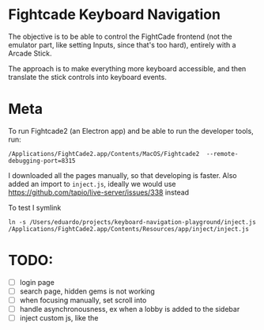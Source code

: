 # Fightcade Keyboard Navigation

The objective is to be able to control the FightCade frontend (not the emulator part,
like setting Inputs, since that's too hard),
entirely with a Arcade Stick.

The approach is to make everything more keyboard accessible, and then translate the stick
controls into keyboard events.

# Meta
To run Fightcade2 (an Electron app) and be able to run the developer tools, run:
```
/Applications/FightCade2.app/Contents/MacOS/Fightcade2  --remote-debugging-port=8315
```

I downloaded all the pages manually, so that developing is faster.
Also added an import to `inject.js`, ideally we would use https://github.com/tapio/live-server/issues/338 instead

To test I symlink
```
ln -s /Users/eduardo/projects/keyboard-navigation-playground/inject.js /Applications/FightCade2.app/Contents/Resources/app/inject/inject.js
```


# TODO:
- [ ] login page
- [ ] search page, hidden gems is not working
- [ ] when focusing manually, set scroll into
- [ ] handle asynchronousness, ex when a lobby is added to the sidebar
- [ ] inject custom js, like the <script src="inject.js"/> in dev mode
- [ ] handle stick (axis) https://developer.mozilla.org/en-US/docs/Web/API/Gamepad/axes
- [x] use flexbox instead of grid? .wrapper: { display: flex, flexwrap }, children: { flex: 1 0 6rem; }
- [x] add bundling
- [ ] reduce number of event listeners, ideally one per category?
- [ ] handle mix and matching keyboard focus and hover
- [ ] make circular list take an element, not an index
- [ ] focus on join first
- [ ] upon joining, also enter lobby
- [ ] in search there's a bug where multiple items may ge tfocus
- [ ] make outside links unclickable, or give a warning
- [ ] upon clicking "JOIN" | "FAV", bring focus back
- [ ] pressing escape should go to next tabbable parent?
- [X] prepare a teardown, so that dynamic movement works
- [ ] TESTS: if upon changing the dom (to trigger delete an item), it still works
- [ ] DEV: add an easy way to kill an item (to trigger a DOM reload)
- [ ] create a custom select, since we cant trigger it manually :(
- [ ] bug: sometimes pagination gets two items with tabindex == 0
- [ ] BUG: welcome page stops working after doing a search :\
- [ ] do tab roving for the filters, clear them and default to input when they are collapsed
- [ ] implement escape
- [ ] I had to export controller.js manually, ideally the bundler should be able to handle it
- [ ] support left analog
- [ ] support hold button
- [ ] in search welcome page, allow navigating with arrowkeys instead of tab
- [ ] add arrow to filter select

# Pages

- Search
- Search Result
- All Games -> open when you search for an empty string
- Lobby


# Recipees

## Debugging the application on deck

1. Create a Fightcade_debug.desktop
```
!/usr/bin/env xdg-open
[Desktop Entry]
Version=1.0
Type=Application
Terminal=false
Exec=/home/deck/Documents/Fightcade/Fightcade2.sh --remote-debugging-port=8315
Name=Fightcade Debug
Comment=Fightcade
Categories=Game;Emulator;ArcadeGame
Icon=/home/deck/Documents/Fightcade/fc2-electron/resources/app/icon.png
~
```

2. Open desktop mode, open fightcade_bebug

3. Make a ssh tunnel (from your pc)

```
ssh -L 8315:localhost:8315 deck@steamdeck
```

4. Open `http://localhost:8315` in chrome
